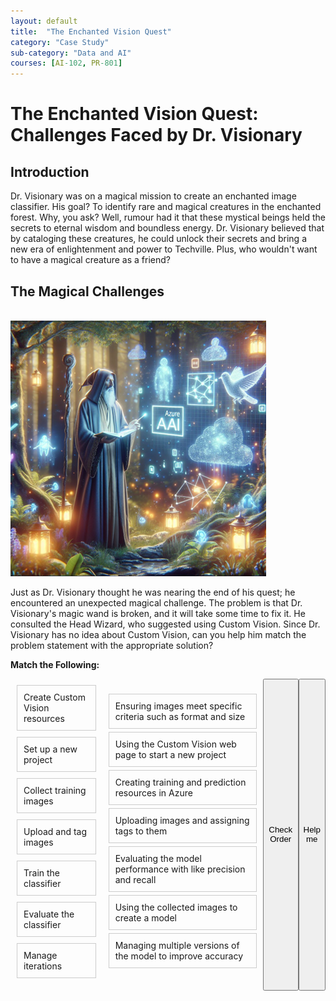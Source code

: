 ```yaml
---
layout: default
title:  "The Enchanted Vision Quest"
category: "Case Study"
sub-category: "Data and AI"
courses: [AI-102, PR-801]
---
```

# The Enchanted Vision Quest: Challenges Faced by Dr. Visionary

## Introduction

Dr. Visionary was on a magical mission to create an enchanted image classifier. His goal? To identify rare and magical creatures in the enchanted forest. Why, you ask? Well, rumour had it that these mystical beings held the secrets to eternal wisdom and boundless energy. Dr. Visionary believed that by cataloging these creatures, he could unlock their secrets and bring a new era of enlightenment and power to Techville. Plus, who wouldn't want to have a magical creature as a friend?

## The Magical Challenges
<br>
<a href="./images/m1.png" download>
  <img src="./images/m1.png" alt="picture of wizaed">
</a>

Just as Dr. Visionary thought he was nearing the end of his quest; he encountered an unexpected magical challenge. The problem is that Dr. Visionary's magic wand is broken, and it will take some time to fix it. He consulted the Head Wizard, who suggested using Custom Vision. Since Dr. Visionary has no idea about Custom Vision, can you help him match the problem statement with the appropriate solution?

**Match the Following:**

<html lang="en">
<head>
  <meta charset="UTF-8">
  <meta name="viewport" content="width=device-width, initial-scale=1.0">
  <title>Sortable Setup</title>
  <script src="https://code.jquery.com/jquery-3.6.0.min.js"></script>
  <script src="https://code.jquery.com/ui/1.12.1/jquery-ui.min.js"></script>
  <link rel="stylesheet" href="https://code.jquery.com/ui/1.12.1/themes/base/jquery-ui.css">
  <style>
        .container {
      display: flex;
    }
    .column {
      flex: 1;
      padding: 10px;
    }
    .box {
      border: 1px solid #ccc;
      padding: 10px;
      margin-bottom: 10px;
    }
    .styled-list {
      list-style-type: none;
      padding: 0;
    }
    .styled-list li {
      margin: 5px 0;
      padding: 10px;
      border: 1px solid #ccc;
      cursor: move;
    }

  </style>
</head>
<body>
  <div class="container">
    <div class="column">
      <div class="box">Create Custom Vision resources </div>
      <div class="box">Set up a new project </div>
      <div class="box">Collect training images </div>
      <div class="box">Upload and tag images </div>
      <div class="box">Train the classifier </div>
      <div class="box">Evaluate the classifier </div>
      <div class="box">Manage iterations</div>
    </div>
    <div class="column">
      <ul id="sortable-setup" class="styled-list">
        <li class="ui-state-default" data-order="3">Ensuring images meet specific criteria such as format and size</li>
        <li class="ui-state-default" data-order="2">Using the Custom Vision web page to start a new project</li>
        <li class="ui-state-default" data-order="1">Creating training and prediction resources in Azure</li>
        <li class="ui-state-default" data-order="4">Uploading images and assigning tags to them</li>
        <li class="ui-state-default" data-order="6">Evaluating the model performance with like precision and recall</li>
        <li class="ui-state-default" data-order="5">Using the collected images to create a model</li>
        <li class="ui-state-default" data-order="7">Managing multiple versions of the model to improve accuracy</li>
      </ul>
    </div>
      <button onclick="checkOrderSetup()">Check Order</button>
      <button onclick="helpMeSetup()">Help me</button>
      <p id="feedback-setup"></p>
    
  </div>

  <script>
    $(function() {
      $("#sortable-setup").sortable();
      $("#sortable-setup").disableSelection();
    });

    function checkOrderSetup() {
      var items = $("#sortable-setup li");
      var correct = true;
      items.each(function(index) {
        if ($(this).data("order") !== index + 1) {
          correct = false;
        }
      });
      var feedback = document.getElementById("feedback-setup");
      if (correct) {
        feedback.textContent = "Correct order!";
        feedback.style.color = "green";
      } else {
        feedback.textContent = "Incorrect order. Try again.";
        feedback.style.color = "red";
      }
    }

    function helpMeSetup() {
      var items = $("#sortable-setup li").sort(function(a, b) {
        return $(a).data("order") - $(b).data("order");
      });
      $("#sortable-setup").html(items);
      document.getElementById("feedback-setup").textContent = "Here is the correct order.";
      document.getElementById("feedback-setup").style.color = "blue";
    }
  </script>
</body>
</html>
